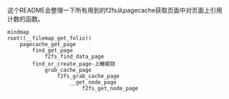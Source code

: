 这个README会整理一下所有用到的f2fs从pagecache获取页面中对页面上引用计数的函数。
```mermaid
mindmap
root((__filemap_get_folio))
    pagecache_get_page
        find_get_page
            f2fs_find_data_page
        find_or_create_page-上睡眠锁
            grab_cache_page
                f2fs_grab_cache_page
                    __get_node_page
                        f2fs_get_node_page
```